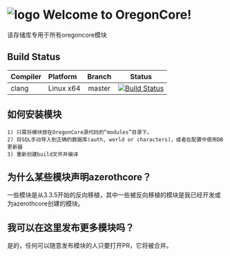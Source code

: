 ![logo](https://avatars2.githubusercontent.com/u/14118733?s=400&v=4) Welcome to OregonCore!
=================================================================================

该存储库专用于所有oregoncore模块

Build Status
------------

| Compiler      | Platform    | Branch | Status                  |
|:--------------|:------------|:------:|:-----------------------:|
| clang         | Linux x64   | master | [![Build Status][1]][7] |


如何安装模块
---------------------------
```
1) 只需将模块放在OregonCore源代码的“modules”目录下。 
2) 将SQL手动导入到正确的数据库(auth, world or characters)，或者在配置中使用DB更新器
3) 重新创建build文件并编译
```

为什么某些模块声明azerothcore？
----------------------------------------
一些模块是从3.3.5开始的反向移植，其中一些被反向移植的模块是我已经开发或为azerothcore创建的模块。

我可以在这里发布更多模块吗？
-----------------------------------
是的，任何可以随意发布模块的人只要打开PR，它将被合并。


[1]: https://api.travis-ci.org/talamortis/OregonCore-Modules.svg?branch=master
[2]: https://ci.appveyor.com/api/projects/status/bxn9cq9miqxn33gr/branch/master
[3]: https://wiki.oregon-core.net/
[4]: https://docs.oregon-core.net/
[5]: https://discord.gg/Nyc3fTy
[6]: https://forums.oregon-core.net/
[7]: https://travis-ci.org/github/talamortis/OregonCore-Modules
[8]: https://ci.appveyor.com/project/OregonCore/OregonCore/branch/master
